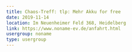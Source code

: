```yaml
---
title: Chaos-Treff: tlp: Mehr Akku for free
date: 2019-11-14
location: Im Neuenheimer Feld 368, Heidelberg
link: https://www.noname-ev.de/anfahrt.html
usergroup: noname
type: usergroup
---
```

